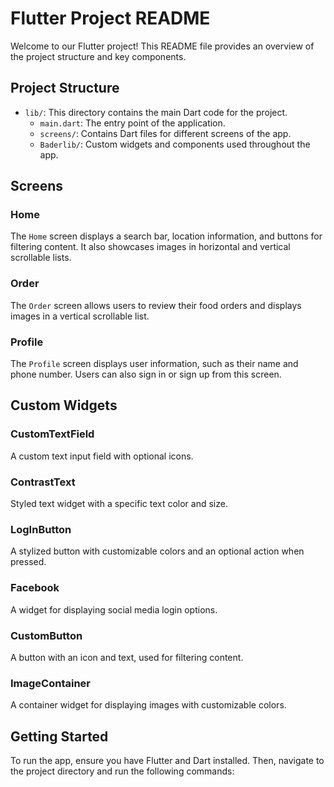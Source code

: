 # Flutter Project README

Welcome to our Flutter project! This README file provides an overview of the project structure and key components.

## Project Structure

- `lib/`: This directory contains the main Dart code for the project.
  - `main.dart`: The entry point of the application.
  - `screens/`: Contains Dart files for different screens of the app.
  - `Baderlib/`: Custom widgets and components used throughout the app.

## Screens

### Home

The `Home` screen displays a search bar, location information, and buttons for filtering content. It also showcases images in horizontal and vertical scrollable lists.

### Order

The `Order` screen allows users to review their food orders and displays images in a vertical scrollable list.

### Profile

The `Profile` screen displays user information, such as their name and phone number. Users can also sign in or sign up from this screen.

## Custom Widgets

### CustomTextField

A custom text input field with optional icons.

### ContrastText

Styled text widget with a specific text color and size.

### LogInButton

A stylized button with customizable colors and an optional action when pressed.

### Facebook

A widget for displaying social media login options.

### CustomButton

A button with an icon and text, used for filtering content.

### ImageContainer

A container widget for displaying images with customizable colors.

## Getting Started

To run the app, ensure you have Flutter and Dart installed. Then, navigate to the project directory and run the following commands:
